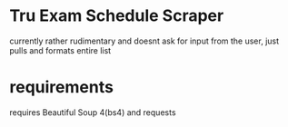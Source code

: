 # Tru Exam Schedule Scraper
currently rather rudimentary and doesnt ask for input from the user, just pulls and formats entire list
# requirements
requires Beautiful Soup 4(bs4) and requests
